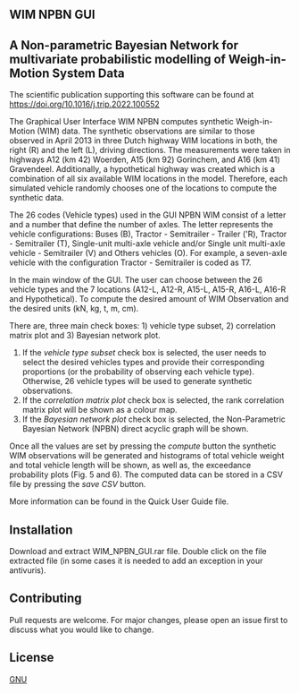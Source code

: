 ## WIM NPBN GUI
## A Non-parametric Bayesian Network for multivariate probabilistic modelling of Weigh-in-Motion System Data

The scientific publication supporting this software can be found at https://doi.org/10.1016/j.trip.2022.100552

The Graphical User Interface WIM NPBN computes synthetic Weigh-in-Motion (WIM) data. The synthetic observations are similar to those observed in April 2013 in three Dutch highway WIM locations in both, the right (R) and the left (L), driving directions. The measurements were taken in highways A12 (km 42) Woerden, A15 (km 92) Gorinchem, and A16 (km 41) Gravendeel. Additionally, a hypothetical highway was created which is a combination of all six available WIM locations in the model. Therefore, each simulated vehicle randomly chooses one of the locations to compute the synthetic data.

The 26 codes (Vehicle types) used in the GUI NPBN WIM consist of a letter and a number that define the number of axles. The letter represents the vehicle configurations: Buses (B), Tractor - Semitrailer - Trailer ('R), Tractor - Semitrailer (T), Single-unit multi-axle vehicle and/or Single unit multi-axle vehicle - Semitrailer (V) and Others vehicles (O). For example, a seven-axle vehicle with the configuration Tractor - Semitrailer is coded as T7. 

In the main window of the GUI. The user can choose between the 26 vehicle types and the 7 locations (A12-L, A12-R, A15-L, A15-R, A16-L, A16-R and Hypothetical). To compute the desired amount of WIM Observation and the desired units (kN, kg, t, m, cm).   

There are, three main check boxes: 1) vehicle type subset, 2) correlation matrix plot and 3) Bayesian network plot.

1. If the _vehicle type subset_ check box is selected, the user needs to select the desired vehicles types and provide their corresponding proportions (or the probability of observing each vehicle type). Otherwise, 26 vehicle types will be used to generate synthetic observations. 
2. If the _correlation matrix plot_ check box is selected, the rank correlation matrix plot will be shown as a colour map. 
3. If the _Bayesian network plot_ check box is selected, the Non-Parametric Bayesian Network (NPBN) direct acyclic graph will be shown.

Once all the values are set by pressing the _compute_ button the synthetic WIM observations will be generated and histograms of total vehicle weight and total vehicle length will be shown, as well as, the exceedance probability plots (Fig. 5 and 6).  The computed data can be stored in a CSV file by pressing the _save CSV_ button.  

More information can be found in the Quick User Guide file. 

## Installation
Download and extract WIM_NPBN_GUI.rar file. Double click on the file extracted file (in some cases it is needed to add an exception in your antivuris). 


## Contributing
Pull requests are welcome. For major changes, please open an issue first to discuss what you would like to change.

## License
[GNU](https://choosealicense.com/licenses/gpl-3.0/)
